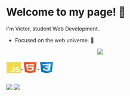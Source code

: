 # Welcome to my page! 👋 

I'm Victor, student Web Development.

* Focused on the web universe. 🚀

<div align="center">
  <a href="https://github.com/namevug">
  <img height="180em" src="https://github-readme-stats.vercel.app/api/top-langs/?username=namevug&layout=compact&langs_count=7&theme=dark"/>
</div>
<div style="display: inline_block"><br>
  <img align="center" alt="Vug-Js" height="30" width="40" src="https://raw.githubusercontent.com/devicons/devicon/master/icons/javascript/javascript-plain.svg">
  <img align="center" alt="Vug-HTML" height="30" width="40" src="https://raw.githubusercontent.com/devicons/devicon/master/icons/html5/html5-original.svg">
  <img align="center" alt="Vug-CSS" height="30" width="40" src="https://raw.githubusercontent.com/devicons/devicon/master/icons/css3/css3-original.svg">
</div>
  
  ##
  
  <div> 
  <a href = "mailto:ciavug@gmail.com"><img src="https://img.shields.io/badge/-Gmail-%23333?style=for-the-badge&logo=gmail&logoColor=white" target="_blank"></a>
  <a href="https://www.linkedin.com/in/victor-machado-291471229/" target="_blank"><img src="https://img.shields.io/badge/-LinkedIn-%230077B5?style=for-the-badge&logo=linkedin&logoColor=white" target="_blank"></a> 
 
</div>
